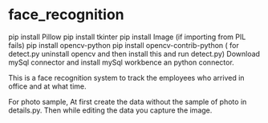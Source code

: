 # face_recognition

pip install Pillow
pip install tkinter
pip install Image (if importing from PIL fails)
pip install opencv-python
pip install opencv-contrib-python ( for detect.py uninstall opencv and then install this and run detect.py)
Download mySql connector and install mySql workbence an python connector.

This is a face recognition system to track the employees who arrived in office and at what time.

For photo sample, 
At first create the data without the sample of photo in details.py. Then while editing the data you capture the image.
